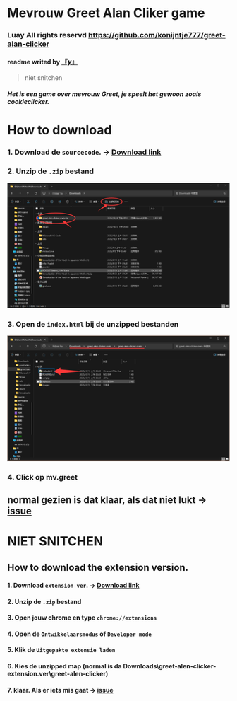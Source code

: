 # Mevrouw Greet Alan Cliker game
### Luay All rights reservd https://github.com/konijntje777/greet-alan-clicker
#### readme writed by [『𝒚』](https://github.com/Love-Lumine)
> niet snitchen
##### Het is een game over mevrouw Greet, je speelt het gewoon zoals cookieclicker.
# How to download
### 1. Download de `sourcecode`. → [Download link](https://github.com/konijntje777/greet-alen-clicker/archive/refs/heads/main.zip) 
### 2. Unzip de `.zip` bestand
![unzip](https://github.com/konijntje777/greet-alen-clicker/blob/main/images/readme/unzip.png?raw=true)
### 3. Open de `index.html` bij de unzipped bestanden
![unzip](https://github.com/konijntje777/greet-alen-clicker/blob/main/images/readme/openhtml.png?raw=true)
### 4. Click op mv.greet
## normal gezien is dat klaar, als dat niet lukt → [issue](https://github.com/konijntje777/greet-alen-clicker/issues/new/choose)
# NIET SNITCHEN

## How to download the extension version.
#### 1. Download `extension ver`. → [Download link](https://github.com/konijntje777/greet-alen-clicker/releases/download/extension/greet-alen-clicker-extension.ver.zip) 
#### 2. Unzip de `.zip` bestand
#### 3. Open jouw chrome en type `chrome://extensions`
#### 4. Open de `Ontwikkelaarsmodus` of `Developer mode`
#### 5. Klik de `Uitgepakte extensie laden`
#### 6. Kies de unzipped map (normal is da Downloads\greet-alen-clicker-extension.ver\greet-alen-clicker)
#### 7. klaar. Als er iets mis gaat → [issue](https://github.com/konijntje777/greet-alen-clicker/issues/new/choose)
